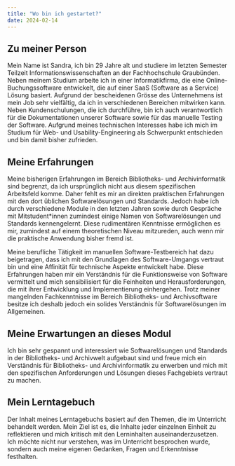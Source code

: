 ```yaml
---
title: "Wo bin ich gestartet?"
date: 2024-02-14
---
```


## Zu meiner Person

Mein Name ist Sandra, ich bin 29 Jahre alt und studiere im letzten Semester Teilzeit Informationswissenschaften an der Fachhochschule Graubünden. Neben meinem Studium arbeite ich in einer Informatikfirma, die eine Online-Buchungssoftware entwickelt, die auf einer SaaS (Software as a Service) Lösung basiert. Aufgrund der bescheidenen Grösse des Unternehmens ist mein Job sehr vielfältig, da ich in verschiedenen Bereichen mitwirken kann. Neben Kundenschulungen, die ich durchführe, bin ich auch verantwortlich für die Dokumentationen unserer Software sowie für das manuelle Testing der Software. Aufgrund meines technischen Interesses habe ich mich im Studium für Web- und Usability-Engineering als Schwerpunkt entschieden und bin damit bisher zufrieden.

## Meine Erfahrungen

Meine bisherigen Erfahrungen im Bereich Bibliotheks- und Archivinformatik sind begrenzt, da ich ursprünglich nicht aus diesem spezifischen Arbeitsfeld komme. Daher fehlt es mir an direkten praktischen Erfahrungen mit den dort üblichen Softwarelösungen und Standards. Jedoch habe ich durch verschiedene Module in den letzten Jahren sowie durch Gespräche mit Mitstudent*innen zumindest einige Namen von Softwarelösungen und Standards kennengelernt. Diese rudimentären Kenntnisse ermöglichen es mir, zumindest auf einem theoretischen Niveau mitzureden, auch wenn mir die praktische Anwendung bisher fremd ist.

Meine berufliche Tätigkeit im manuellen Software-Testbereich hat dazu beigetragen, dass ich mit den Grundlagen des Software-Umgangs vertraut bin und eine Affinität für technische Aspekte entwickelt habe. Diese Erfahrungen haben mir ein Verständnis für die Funktionsweise von Software vermittelt und mich sensibilisiert für die Feinheiten und Herausforderungen, die mit ihrer Entwicklung und Implementierung einhergehen. Trotz meiner mangelnden Fachkenntnisse im Bereich Bibliotheks- und Archivsoftware besitze ich deshalb jedoch ein solides Verständnis für Softwarelösungen im Allgemeinen. 

## Meine Erwartungen an dieses Modul

Ich bin sehr gespannt und interessiert wie Softwarelösungen und Standards in der Bibliotheks- und Archivwelt aufgebaut sind und freue mich ein Verständnis für Bibliotheks- und Archivinformatik zu erwerben und mich mit den spezifischen Anforderungen und Lösungen dieses Fachgebiets vertraut zu machen.

## Mein Lerntagebuch

Der Inhalt meines Lerntagebuchs basiert auf den Themen, die im Unterricht behandelt werden. Mein Ziel ist es, die Inhalte jeder einzelnen Einheit zu reflektieren und mich kritisch mit den Lerninhalten auseinanderzusetzen. Ich möchte nicht nur verstehen, was im Unterricht besprochen wurde, sondern auch meine eigenen Gedanken, Fragen und Erkenntnisse festhalten. 